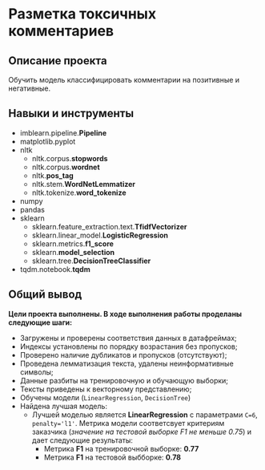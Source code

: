 # Разметка токсичных комментариев
## Описание проекта
Обучить модель классифицировать комментарии на позитивные и негативные.
## Навыки и инструменты
- imblearn.pipeline.**Pipeline**
- matplotlib.pyplot
- nltk
  - nltk.corpus.**stopwords**
  - nltk.corpus.**wordnet**
  - nltk.**pos_tag**
  - nltk.stem.**WordNetLemmatizer**
  - nltk.tokenize.**word_tokenize**
- numpy
- pandas
- sklearn
  - sklearn.feature_extraction.text.**TfidfVectorizer**
  - sklearn.linear_model.**LogisticRegression**
  - sklearn.metrics.**f1_score**
  - sklearn.**model_selection**
  - sklearn.tree.**DecisionTreeClassifier**
- tqdm.notebook.**tqdm**

## Общий вывод
**Цели проекта выполнены. В ходе выполнения работы проделаны следующие шаги:**
- Загружены и проверены соответствия данных в датафреймах;
- Индексы установлены по порядку возрастания без пропусков;
- Проверено наличие дубликатов и пропусков (отсутствуют);
- Проведена лемматизация текста, удалены неинформативные символы;
- Данные разбиты на тренировочную и обучающую выборки;
- Тексты приведены к векторному представлению;
- Обучены модели (`LinearRegression`, `DecisionTree`)
- Найдена лучшая модель:
    - Лучшей моделью является **LinearRegression** с параметрами `C=6`, `penalty='l1'`. Метрика модели соответсвует критериям заказчика (*значение на тестовой выборке F1 не меньше 0.75*) и дает следующие результаты:
        - Метрика **F1** на тренировочной выборке: **0.77**
        - Метрика **F1** на тестовой выбборке: **0.78**  
